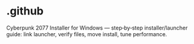 # .github
Cyberpunk 2077 Installer for Windows — step‑by‑step installer/launcher guide: link launcher, verify files, move install, tune performance.
